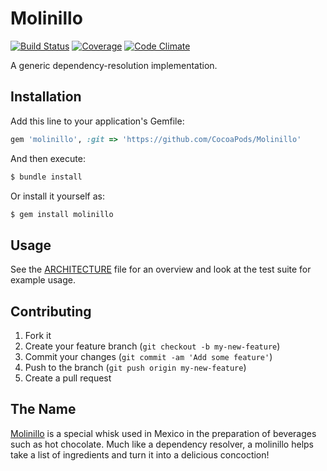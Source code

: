 # Molinillo

[![Build Status](https://img.shields.io/travis/CocoaPods/Molinillo/master.svg?style=flat)](https://travis-ci.org/CocoaPods/Molinillo)
[![Coverage](https://img.shields.io/codeclimate/coverage/github/CocoaPods/Molinillo.svg?style=flat)](https://codeclimate.com/github/CocoaPods/Molinillo)
[![Code Climate](https://img.shields.io/codeclimate/github/CocoaPods/Molinillo.svg?style=flat)](https://codeclimate.com/github/CocoaPods/Molinillo)

A generic dependency-resolution implementation.

## Installation

Add this line to your application's Gemfile:

```ruby
gem 'molinillo', :git => 'https://github.com/CocoaPods/Molinillo'
```

And then execute:

```bash
$ bundle install
```

Or install it yourself as:

```bash
$ gem install molinillo
```

## Usage

See the [ARCHITECTURE](ARCHITECTURE.md) file for an overview and look at the test suite for example usage.

## Contributing

1. Fork it
2. Create your feature branch (`git checkout -b my-new-feature`)
3. Commit your changes (`git commit -am 'Add some feature'`)
4. Push to the branch (`git push origin my-new-feature`)
5. Create a pull request

## The Name

[Molinillo](http://en.wikipedia.org/wiki/Molinillo_(whisk)) is a special whisk used in Mexico in the preparation of beverages such as hot chocolate.
Much like a dependency resolver, a molinillo helps take a list of ingredients and turn it into a delicious concoction!
